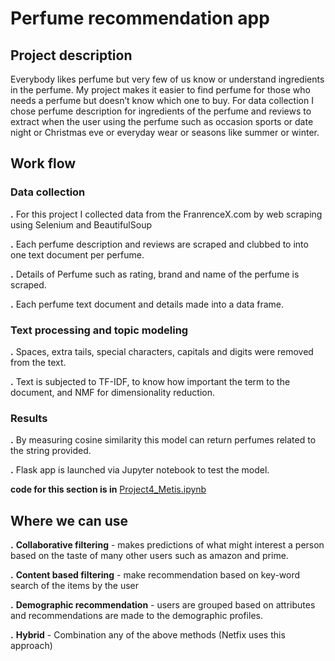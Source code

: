 # Perfume recommendation app

## Project description

Everybody likes perfume but very few of us know or understand ingredients in the perfume. My project makes it easier to find perfume for those who needs a perfume but doesn’t know which one to buy. For data collection I chose perfume description for ingredients of the perfume and reviews to extract when the user using the perfume such as occasion sports or date night or Christmas eve or everyday wear or seasons like summer or winter.

## Work flow 

### Data collection

**.** For this project I collected data from the FranrenceX.com by web scraping using Selenium and BeautifulSoup

**.** Each perfume description and reviews are scraped and clubbed to into one text document per perfume.

**.** Details of Perfume such as rating, brand and name of the perfume is scraped.

**.** Each perfume text document and details made into a data frame.

### **Text processing and topic modeling**

**.** Spaces, extra tails, special characters, capitals and digits were removed from the text.

**.** Text is subjected to TF-IDF, to know how important the term to the document, and NMF for dimensionality reduction.

### Results

**.** By measuring cosine similarity this model can return perfumes related to the string provided.

**.** Flask app is launched via Jupyter notebook to test the model.

**code for this section is in** [Project4_Metis.ipynb](http://localhost:8888/notebooks/swarna-DS/Metis/Metis_BC/Challenges/Project4/Project4_Metis/Project4_Metis.ipynb)

## Where we can use 

**.** **Collaborative filtering** - makes predictions of what might interest a person based on the taste of many other users such as amazon and prime.

**.** **Content based filtering** - make recommendation based on key-word search of the items by the user 

**.** **Demographic recommendation** - users are grouped based on attributes and recommendations are made to the demographic profiles.

**.** **Hybrid** - Combination any of the above methods (Netfix uses this approach)

